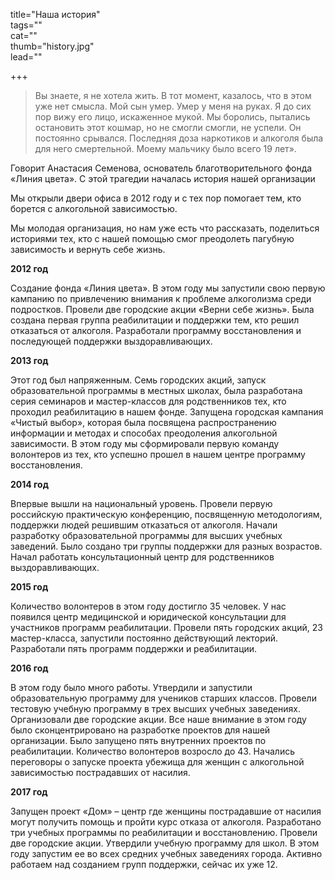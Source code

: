 title="Наша история"  
tags=""  
cat=""  
thumb="history.jpg"  
lead=""  

+++
> Вы знаете, я не хотела жить. В тот момент, казалось, что в этом уже нет смысла. Мой сын умер. Умер у меня на руках. Я до сих пор вижу его лицо, искаженное мукой. Мы боролись, пытались остановить этот кошмар, но не смогли смогли, не успели. Он постоянно срывался. Последняя доза наркотиков и алкоголя была для него смертельной. Моему мальчику было всего 19 лет».

Говорит Анастасия Семенова, основатель благотворительного фонда «Линия цвета». С этой трагедии началась история нашей организации

Мы открыли двери офиса в 2012 году и с тех пор помогает тем, кто борется с алкогольной зависимостью. 

Мы молодая организация, но нам уже есть что рассказать, поделиться историями тех, кто с нашей помощью смог преодолеть пагубную зависимость и вернуть себе жизнь.

**2012 год** 

Создание фонда «Линия цвета». В этом году мы запустили свою первую кампанию по привлечению внимания к проблеме алкоголизма среди подростков. Провели две городские акции «Верни себе жизнь». Была создана первая группа реабилитации и поддержки тем, кто решил отказаться от алкоголя. Разработали программу восстановления и последующей поддержки выздоравливающих.

**2013 год** 

Этот год был напряженным. Семь городских акций, запуск образовательной программы в местных школах, была разработана серия семинаров и мастер-классов для родственников тех, кто проходил реабилитацию в нашем фонде. Запущена городская кампания «Чистый выбор», которая была посвящена распространению информации и методах и способах преодоления алкогольной зависимости. В этом году мы сформировали первую команду волонтеров из тех, кто успешно прошел в нашем центре программу восстановления. 

**2014 год**

Впервые вышли на национальный уровень. Провели первую российскую практическую конференцию, посвященную методологиям, поддержки людей решившим отказаться от алкоголя. Начали разработку образовательной программы для высших учебных заведений. Было создано три группы поддержки для разных возрастов. Начал работать консультационный центр для родственников выздоравливающих. 

**2015 год**

Количество волонтеров в этом году достигло 35 человек. У нас появился центр медицинской и юридической консультации для участников программ реабилитации. Провели пять городских акций, 23 мастер-класса, запустили постоянно действующий лекторий. Разработали пять программ поддержки и реабилитации.

**2016 год**

В этом году было много работы. Утвердили и запустили образовательную программу для учеников старших классов. Провели тестовую учебную программу в трех высших учебных заведениях. Организовали две городские акции. Все наше внимание в этом году было сконцентрировано на разработке проектов для нашей организации. Было запущено пять внутренних проектов по реабилитации. Количество волонтеров возросло до 43. Начались переговоры о запуске проекта убежища для женщин с алкогольной зависимостью пострадавших от насилия.

**2017 год** 

Запущен проект «Дом» – центр где женщины пострадавшие от насилия могут получить помощь и пройти курс отказа от алкоголя. Разработано три учебных программы по реабилитации и восстановлению. Провели две городские акции. Утвердили учебную программу для школ. В этом году запустим ее во всех средних учебных заведениях города. Активно работаем над созданием групп поддержки, сейчас их уже 12.
